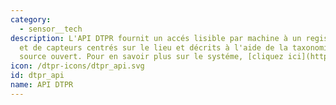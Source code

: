 ```yaml
---
category: 
  - sensor__tech
description: L'API DTPR fournit un accés lisible par machine à un registre de systémes
  et de capteurs centrés sur le lieu et décrits à l'aide de la taxonomie DTPR à code
  source ouvert. Pour en savoir plus sur le systéme, [cliquez ici](https://github.com/Helpful-Places/dtpr).
icon: /dtpr-icons/dtpr_api.svg
id: dtpr_api
name: API DTPR
---
```

